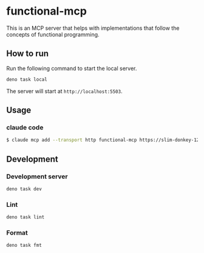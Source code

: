 # functional-mcp

This is an MCP server that helps with implementations that follow the concepts of functional programming.

## How to run

Run the following command to start the local server.

```bash
deno task local
```

The server will start at `http://localhost:5503`.

## Usage

### claude code

```bash
$ claude mcp add --transport http functional-mcp https://slim-donkey-12-k44gnq0bgacy.deno.dev/mcp
```

## Development

### Development server

```bash
deno task dev
```

### Lint

```bash
deno task lint
```

### Format

```bash
deno task fmt
```

